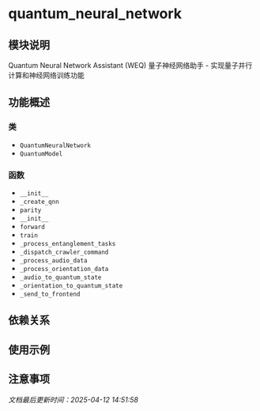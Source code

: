 # quantum_neural_network

## 模块说明
Quantum Neural Network Assistant (WEQ)
量子神经网络助手 - 实现量子并行计算和神经网络训练功能

## 功能概述

### 类

- `QuantumNeuralNetwork`
- `QuantumModel`

### 函数

- `__init__`
- `_create_qnn`
- `parity`
- `__init__`
- `forward`
- `train`
- `_process_entanglement_tasks`
- `_dispatch_crawler_command`
- `_process_audio_data`
- `_process_orientation_data`
- `_audio_to_quantum_state`
- `_orientation_to_quantum_state`
- `_send_to_frontend`

## 依赖关系

## 使用示例

## 注意事项

*文档最后更新时间：2025-04-12 14:51:58*